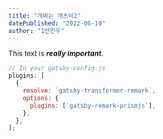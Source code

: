 ```yaml
---
title: "개쩌는 개츠비2"
datePublished: "2022-06-10"
author: "1번민우"
---
```


This text is **_really important_**.

```javascript
// In your gatsby-config.js
plugins: [
  {
    resolve: `gatsby-transformer-remark`,
    options: {
      plugins: [`gatsby-remark-prismjs`],
    },
  },
];
```
